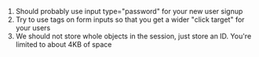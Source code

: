 1.  Should probably use input type="password" for your new user signup
2.  Try to use <label> tags on form inputs so that you get a wider "click
    target" for your users
3.  We should not store whole objects in the session, just store an ID.
    You're limited to about 4KB of space
